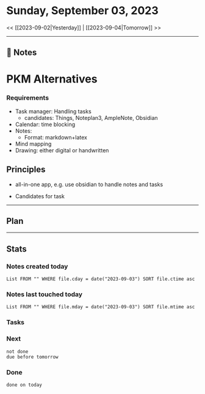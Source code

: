 


# Sunday, September 03, 2023

<< [[2023-09-02|Yesterday]] | [[2023-09-04|Tomorrow]] >>

---

## 📝 Notes

# PKM Alternatives
### Requirements
- Task manager: Handling tasks
	- candidates: Things, Noteplan3, AmpleNote, Obsidian
- Calendar: time blocking
- Notes: 
	- Format: markdown+latex
- Mind mapping
- Drawing: either digital or handwritten
## Principles
- all-in-one app, e.g. use obsidian to handle notes and tasks 

- Candidates for task


---

## Plan


---
## Stats
### Notes created today
```dataview
List FROM "" WHERE file.cday = date("2023-09-03") SORT file.ctime asc
```

### Notes last touched today
```dataview
List FROM "" WHERE file.mday = date("2023-09-03") SORT file.mtime asc
```



### Tasks

### Next

```tasks
not done 
due before tomorrow
```

### Done

```tasks
done on today
```
